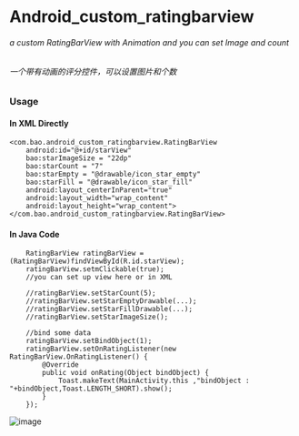 # Android_custom_ratingbarview
###### a custom RatingBarView with Animation and you can set Image and count
###### 一个带有动画的评分控件，可以设置图片和个数

### Usage

#### In XML  Directly

    <com.bao.android_custom_ratingbarview.RatingBarView
        android:id="@+id/starView"
        bao:starImageSize = "22dp"
        bao:starCount = "7"
        bao:starEmpty = "@drawable/icon_star_empty"
        bao:starFill = "@drawable/icon_star_fill"
        android:layout_centerInParent="true"
        android:layout_width="wrap_content"
        android:layout_height="wrap_content">
    </com.bao.android_custom_ratingbarview.RatingBarView>
    
#### In Java Code

        RatingBarView ratingBarView = (RatingBarView)findViewById(R.id.starView);
        ratingBarView.setmClickable(true);
        //you can set up view here or in XML

        //ratingBarView.setStarCount(5);
        //ratingBarView.setStarEmptyDrawable(...);
        //ratingBarView.setStarFillDrawable(...);
        //ratingBarView.setStarImageSize();

        //bind some data
        ratingBarView.setBindObject(1);
        ratingBarView.setOnRatingListener(new RatingBarView.OnRatingListener() {
            @Override
            public void onRating(Object bindObject) {
                Toast.makeText(MainActivity.this ,"bindObject : "+bindObject,Toast.LENGTH_SHORT).show();
            }
        });


![image](https://github.com/JackWong025/Android_custom_ratingbarview/blob/master/1.gif)
